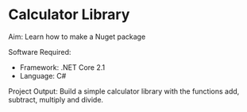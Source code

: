 # Calculator Library

Aim: Learn how to make a Nuget package

Software Required: 
  - Framework: .NET Core 2.1
  - Language: C#
  
Project Output: Build a simple calculator library with the functions add, subtract, multiply and divide. 
